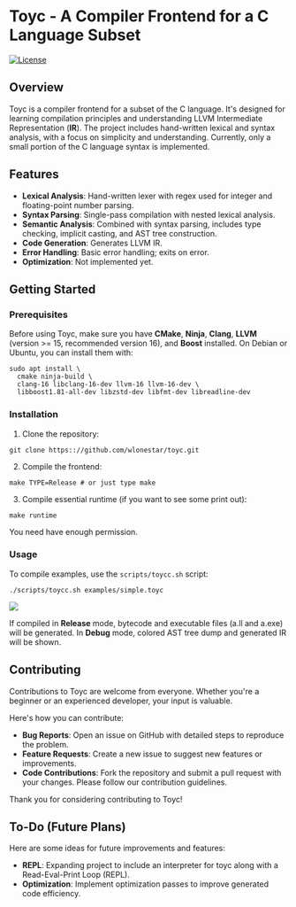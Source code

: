 # Toyc - A Compiler Frontend for a C Language Subset

[![License](https://img.shields.io/badge/License-MIT-blue.svg)](https://opensource.org/licenses/MIT)

## Overview

Toyc is a compiler frontend for a subset of the C language. It's designed for learning compilation principles and understanding LLVM Intermediate Representation (**IR**). The project includes hand-written lexical and syntax analysis, with a focus on simplicity and understanding. Currently, only a small portion of the C language syntax is implemented.

## Features

- **Lexical Analysis**: Hand-written lexer with regex used for integer and floating-point number parsing.
- **Syntax Parsing**: Single-pass compilation with nested lexical analysis.
- **Semantic Analysis**: Combined with syntax parsing, includes type checking, implicit casting, and AST tree construction.
- **Code Generation**: Generates LLVM IR.
- **Error Handling**: Basic error handling; exits on error.
- **Optimization**: Not implemented yet.

## Getting Started

### Prerequisites

Before using Toyc, make sure you have **CMake**, **Ninja**, **Clang**, **LLVM** (version >= 15, recommended version 16), and **Boost** installed. On Debian or Ubuntu, you can install them with:

```
sudo apt install \
  cmake ninja-build \
  clang-16 libclang-16-dev llvm-16 llvm-16-dev \
  libboost1.81-all-dev libzstd-dev libfmt-dev libreadline-dev
```

### Installation

1. Clone the repository:

```
git clone https:://github.com/wlonestar/toyc.git
```

2. Compile the frontend:

```
make TYPE=Release # or just type make
```

3. Compile essential runtime (if you want to see some print out):

```
make runtime
```

You need have enough permission.

### Usage

To compile examples, use the `scripts/toycc.sh` script:

```
./scripts/toycc.sh examples/simple.toyc
```

![](https://image-1305118058.cos.ap-nanjing.myqcloud.com/image/Snipaste_2024-03-07_21-04-24.jpg)

If compiled in **Release** mode, bytecode and executable files (a.ll and a.exe) will be generated. In **Debug** mode, colored AST tree dump and generated IR will be shown.

## Contributing

Contributions to Toyc are welcome from everyone. Whether you're a beginner or an experienced developer, your input is valuable.

Here's how you can contribute:

- **Bug Reports**: Open an issue on GitHub with detailed steps to reproduce the problem.
- **Feature Requests**: Create a new issue to suggest new features or improvements.
- **Code Contributions**: Fork the repository and submit a pull request with your changes. Please follow our contribution guidelines.

Thank you for considering contributing to Toyc!

## To-Do (Future Plans)

Here are some ideas for future improvements and features:

- **REPL**: Expanding project to include an interpreter for toyc along with a Read-Eval-Print Loop (REPL).
- **Optimization**: Implement optimization passes to improve generated code efficiency.
